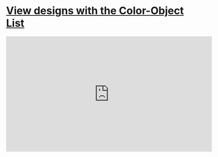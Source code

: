 # [View designs with the Color-Object List](/wilcom-docs/Summary/summary_-_edit/View_designs_with_the_Color-Object_List)

<iframe src="https://www.youtube.com/embed/lM820ENY6PI" frameborder="0" 
      allow="accelerometer; autoplay; clipboard-write; encrypted-media; gyroscope; picture-in-picture" 
      allowfullscreen="" style="width: 560px; height: 315px;">
</iframe>
